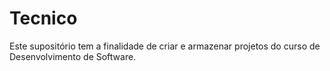 # Tecnico
Este supositório tem a finalidade de criar e armazenar projetos do curso de Desenvolvimento de Software.
